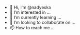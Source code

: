 - 👋 Hi, I’m @nadyeska
- 👀 I’m interested in ...
- 🌱 I’m currently learning ...
- 💞️ I’m looking to collaborate on ...
- 📫 How to reach me ...

<!---
nadyeska/nadyeska is a ✨ special ✨ repository because its `README.md` (this file) appears on your GitHub profile.
You can click the Preview link to take a look at your changes.
--->
